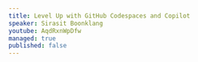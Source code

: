```yaml
---
title: Level Up with GitHub Codespaces and Copilot
speaker: Sirasit Boonklang
youtube: AqdRxnWpDfw
managed: true
published: false
---
```

